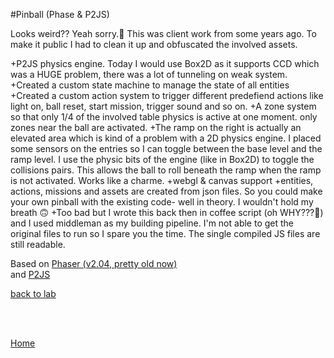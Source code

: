 #Pinball (Phase & P2JS)

Looks weird?? Yeah sorry.🤕
This was client work from some years ago. To make it public I had to clean it up and obfuscated the involved assets.

+P2JS physics engine. Today I would use Box2D as it supports CCD which was a HUGE problem, there was a lot of tunneling on weak system.
+Created a custom state machine to manage the state of all entities
+Created a custom action system to trigger different predefiend actions like light on, ball reset, start mission, trigger sound and so on.
+A zone system so that only 1/4 of the involved table physics is active at one moment. only zones near the ball are activated.
+The ramp on the right is actually an elevated area which is kind of a problem with a 2D physics engine. I placed some sensors on the entries so I can toggle between the base level and the ramp level. I use the physic bits of the engine (like in Box2D) to toggle the collisions pairs. This allows the ball to roll beneath the ramp when the ramp is not activated. Works like a charme. 
+webgl & canvas support
+entities, actions, missions and assets are created from json files. So you could make your own pinball with the existing code- well in theory. I wouldn't hold my breath 🙃
+Too bad but I wrote this back then in coffee script (oh WHY???💩) and I used middleman as my building pipeline. I'm not able to get the original files to run so I spare you the time. 
  The single compiled JS files are still readable.

Based on <a href='https://github.com/photonstorm/phaser'>Phaser (v2.04, pretty old now)</a><br>
and <a href='https://schteppe.github.io/p2.js/'>P2JS</a><br>


<a href='http://www.kaleadis.de/lab/'>back to lab</a>

<br>
<br>

<a href='http://www.kaleadis.de'>Home</a>